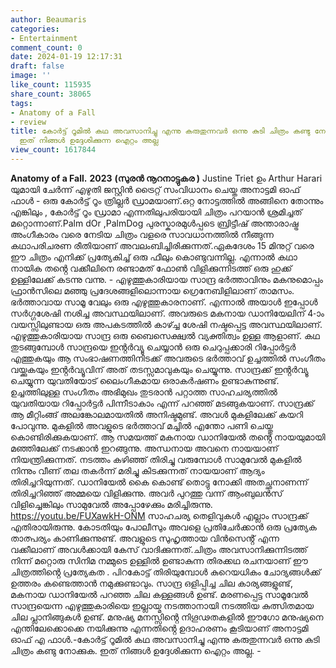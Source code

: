 ```yaml
---
author: Beaumaris
categories:
- Entertainment
comment_count: 0
date: 2024-01-19 12:17:31
draft: false
image: ''
like_count: 115935
share_count: 38065
tags:
- Anatomy of a Fall
- review
title: കോർട്ട് റൂമിൽ കഥ അവസാനിച്ചു എന്നു കരുതുന്നവർ ഒന്നു കുടി ചിത്രം കണ്ടു നോക്കുക,
  ഇത് നിങ്ങൾ ഉദ്ദേശിക്കുന്ന ഐറ്റം അല്ല
view_count: 1617844
---
```


**Anatomy of a Fall.** **2023** **(സുരൻ നൂറനാട്ടുകര )** Justine Triet ഉം Arthur Harari യുമായി ചേർന്ന് എഴുതി ജസ്റ്റിൻ ട്രൈറ്റ് സംവിധാനം ചെയ്ത അനാട്ടമി ഓഫ് ഫാൾ - ഒരു കോർട്ട് റൂം ത്രില്ലർ ഡ്രാമയാണ്.ഒറ്റ നോട്ടത്തിൽ അങ്ങിനെ തോന്നും എങ്കിലും , കോർട്ട് റൂം ഡ്രാമാ എന്നതിലുപരിയായി ചിത്രം പറയാൻ ശ്രമിച്ചത് മറ്റൊന്നാണ്.Palm dOr ,PalmDog പുരസ്കാരമുൾപ്പടെ ബ്രിട്ടീഷ് അന്താരാഷ്ട്ര അംഗീകാരം വരെ നേടിയ ചിത്രം വളരെ സാവധാനത്തിൽ നീങ്ങുന്ന കഥാപരിചരണ രീതിയാണ് അവലംബിച്ചിരിക്കുന്നത്.ഏകദേശം 15 മിനുറ്റ് വരെ ഈ ചിത്രം എനിക്ക് പ്രത്യേകിച്ച് ഒരു ഫീലും കൊണ്ടുവന്നില്ല. എന്നാൽ കഥാ നായിക തൻ്റെ വക്കീലിനെ രണ്ടാമത് ഫോൺ വിളിക്കുന്നിടത്ത് ഒരു ഹുക്ക് ഉള്ളിലേക്ക് കടന്നു വന്നു. - എഴുത്തുകാരിയായ സാന്ദ്ര ഭർത്താവിനും മകനുമൊപ്പം ഫ്രാൻസിലെ മഞ്ഞു പ്രദേശങ്ങളിലൊന്നായ ഗ്രെനേബിളിലാണ് താമസം. ഭർത്താവായ സാമൂ വേലും ഒരു എഴുത്തുകാരനാണ്. എന്നാൽ അയാൾ ഇപ്പോൾ സർഗ്ഗശേഷി നശിച്ച അവസ്ഥയിലാണ്. അവരുടെ മകനായ ഡാനിയേലിന് 4-ാം വയസ്സിലുണ്ടായ ഒരു അപകടത്തിൽ കാഴ്ച്ച ശേഷി നഷ്ടപ്പെട്ട അവസ്ഥയിലാണ്. എഴുത്തുകാരിയായ സാന്ദ്ര ഒരു ബൈസെക്ഷ്വൽ വ്യക്തിത്വം ഉള്ള ആളാണ്. കഥ തുടങ്ങുമ്പോൾ സാന്ദ്രയെ ഇൻ്റർവ്യൂ ചെയ്യാൻ ഒരു ചെറുപ്പക്കാരി റിപ്പോർട്ടർ എത്തുകയും ആ സംഭാഷണത്തിനിടക്ക് അവരുടെ ഭർത്താവ് ഉച്ചത്തിൽ സംഗീതം വയ്ക്കുകയും ഇൻ്റർവ്യൂവിന് അത് തടസ്സമാവുകയും ചെയ്യുന്നു. സാന്ദ്രക്ക് ഇൻ്റർവ്യൂ ചെയ്യുന്ന യുവതിയോട് ലൈംഗീകമായ ഒരാകർഷണം ഉണ്ടാകുന്നുണ്ട്. ഉച്ചത്തിലുള്ള സംഗീതം അഭിമുഖം തുടരാൻ പറ്റാത്ത സാഹചര്യത്തിൽ യുവതിയായ റിപ്പോർട്ടർ പിന്നീടാകാം എന്ന് പറഞ്ഞ് മടങ്ങുകയാണ്. സാന്ദ്രക്ക് ആ മീറ്റിംങ്ങ് അലങ്കോലമായതിൽ അനിഷ്ടമുണ്ട്. അവൾ മുകളിലേക്ക് കയറി പോവുന്നു. മുകളിൽ അവളുടെ ഭർത്താവ് മച്ചിൽ എന്തോ പണി ചെയ്തു കൊണ്ടിരിക്കുകയാണ്. ആ സമയത്ത് മകനായ ഡാനിയേൽ തൻ്റെ നായയുമായി മഞ്ഞിലേക്ക് നടക്കാൻ ഇറങ്ങുന്നു. അന്ധനായ അവനെ നായയാണ് നിയന്ത്രിക്കുന്നത്. നടത്തം കഴിഞ്ഞ് തിരിച്ചു വരുമ്പോൾ സാമുവേൽ മുകളിൽ നിന്നും വീണ് തല തകർന്ന് മരിച്ചു കിടക്കുന്നത് നായയാണ് ആദ്യം തിരിച്ചറിയുന്നത്. ഡാനിയേൽ കൈ കൊണ്ട് തൊട്ടു നോക്കി അതച്ഛനാണന്ന് തിരിച്ചറിഞ്ഞ് അമ്മയെ വിളിക്കുന്നു. അവർ പുറത്തു വന്ന് ആംബുലൻസ് വിളിച്ചെങ്കിലും സാമുവേൽ അപ്പോഴേക്കും മരിച്ചിരുന്നു. https://youtu.be/FUXawkH-ONM സാഹചര്യ തെളിവുകൾ എല്ലാം സാന്ദ്രക്ക് എതിരായിരുന്നു. കോടതിയും പോലീസും അവളെ പ്രതിചേർക്കാൻ ഒരു പ്രത്യേക താത്പര്യം കാണിക്കുന്നുണ്ട്. അവളുടെ സുഹൃത്തായ വിൻസെൻ്റ് എന്ന വക്കീലാണ് അവൾക്കായി കേസ് വാദിക്കുന്നത്.ചിത്രം അവസാനിക്കുന്നിടത്ത് നിന്ന് മറ്റൊരു സിനിമ നമ്മുടെ ഉള്ളിൽ ഉണ്ടാകുന്ന തിരക്കഥ രചനയാണ് ഈ ചിത്രത്തിൻ്റെ പ്രത്യേകത . പിറകോട്ട് തിരിയുമ്പോൾ കുറെയധികം ചോദ്യങ്ങൾക്ക് ഉത്തരം കണ്ടെത്താൻ നമുക്കുണ്ടാവും. സാന്ദ്ര ഒളിപ്പിച്ച ചില കാര്യങ്ങളുണ്ട്, മകനായ ഡാനിയേൽ പറഞ്ഞ ചില കള്ളങ്ങൾ ഉണ്ട്. മരണപ്പെട്ട സാമൂവേൽ സാന്ദ്രയെന്ന എഴുത്തുകാരിയെ ഇല്ലായ്മ നടത്താനായി നടത്തിയ കുത്സിതമായ ചില പ്ലാനിങ്ങുകൾ ഉണ്ട്. മനുഷ്യ മനസ്സിൻ്റെ നിഗൂഢതകളിൽ ഈഗോ മനുഷ്യനെ എന്തിലേക്കൊക്കെ നയിക്കുന്നു എന്നതിൻ്റെ ഉദാഹരണം കൂടിയാണ് അനാട്ടമി ഓഫ് എ ഫാൾ.-കോർട്ട് റൂമിൽ കഥ അവസാനിച്ചു എന്നു കരുതുന്നവർ ഒന്നു കുടി ചിത്രം കണ്ടു നോക്കുക. ഇത് നിങ്ങൾ ഉദ്ദേശിക്കുന്ന ഐറ്റം അല്ല. -